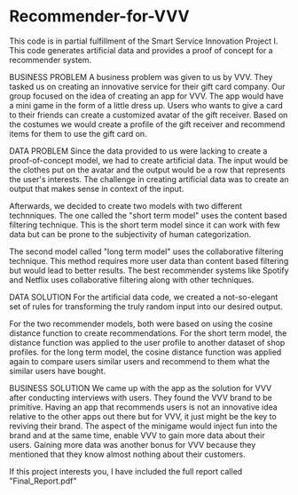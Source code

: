 # Recommender-for-VVV
This code is in partial fulfillment of the Smart Service Innovation Project I. This code generates artificial data and provides a proof of concept for a recommender system.

BUSINESS PROBLEM
A business problem was given to us by VVV. They tasked us on creating an innovative service for their gift card company. Our group focused on the idea of creating an app for VVV. The app would have a mini game in the form of a little dress up. Users who wants to give a card to their friends can create a customized avatar of the gift receiver. Based on the costumes we would create a profile of the gift receiver and recommend items for them to use the gift card on. 

DATA PROBLEM 
Since the data provided to us were lacking to create a proof-of-concept model, we had to create artificial data. The input would be the clothes put on the avatar and the output would be a row that represents the user's interests. The challenge in creating artificial data was to create an output that makes sense in context of the input. 

Afterwards, we decided to create two models with two different technniques. The one called the "short term model" uses the content based filtering technique. This is the short term model since it can work with few data but can be prone to the subjectivity of human categorization. 

The second model called "long term model" uses the collaborative filtering technique. This method requires more user data than content based filtering but would lead to better results. The best recommender systems like Spotify and Netflix uses collaborative filtering along with other techniques.

DATA SOLUTION
For the artificial data code, we created a not-so-elegant set of rules for transforming the truly random input into our desired output. 

For the two recommender models, both were based on using the cosine distance function to create recommendations. For the short term model, the distance function was applied to the user profile to another dataset of shop profiles. for the long term model, the cosine distance function was applied again to compare users similar users and recommend to them what the similar users have bought. 

BUSINESS SOLUTION
We came up with the app as the solution for VVV after conducting interviews with users. They found the VVV brand to be primitive. Having an app that recommends users is not an innovative idea relative to the other apps out there but for VVV, it just might be the key to reviving their brand. The aspect of the minigame would inject fun into the brand and at the same time, enable VVV to gain more data about their users. Gaining more data was another bonus for VVV because they mentioned that they know almost nothing about their customers. 

If this project interests you, I have included the full report called "Final_Report.pdf"
